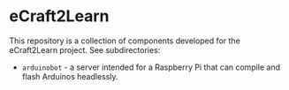 # eCraft2Learn
This repository is a collection of components developed for the eCraft2Learn project. See subdirectories:

* `arduinobot` - a server intended for a Raspberry Pi that can compile and flash Arduinos headlessly.
